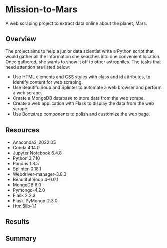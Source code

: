 # Mission-to-Mars

A web scraping project to extract data online about the planet, Mars.

## Overview

The project aims to help a junior data scientist write a Python script that would gather all the information she searches into one convenient location. Once gathered, she wants to show it off to other astrophiles. The tasks that need attention are listed below:
- Use HTML elements and CSS styles with class and id attributes, to identify content for web scraping.
- Use BeautifulSoup and Splinter to automate a web browser and perform a web scrape.
- Create a MongoDB database to store data from the web scrape.
- Create a web application with Flask to display the data from the web scrape.
- Use Bootstrap components to polish and customize the web page.

## Resources

- Anaconda3_2022.05
- Conda 4.14.0
- Jupyter Notebook 6.4.8
- Python 3.7.10
- Pandas 1.3.5
- Splinter-0.18.1
- Webdriver-manager-3.8.3
- Beautiful Soup 4-0.0.1
- MongoDB 6.0 
- Pymongo-4.2.0
- Flask 2.2.3
- Flask-PyMongo-2.3.0
- Html5lib-1.1

## Results


## Summary

